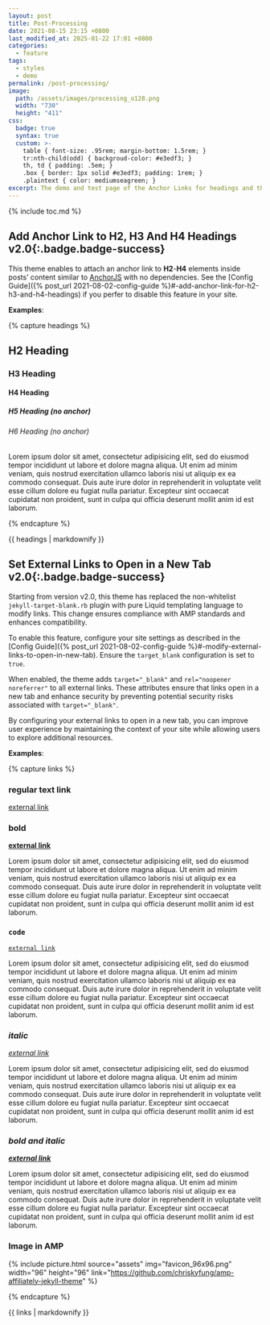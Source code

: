 ```yaml
---
layout: post
title: Post-Processing
date: 2021-08-15 23:15 +0800
last_modified_at: 2025-01-22 17:01 +0800
categories:
  - feature
tags:
  - styles
  - demo
permalink: /post-processing/
image:
  path: /assets/images/processing_o128.png
  width: "730"
  height: "411"
css:
  badge: true
  syntax: true
  custom: >-
    table { font-size: .95rem; margin-bottom: 1.5rem; }
    tr:nth-child(odd) { backgroud-color: #e3edf3; }
    th, td { padding: .5em; }
    .box { border: 1px solid #e3edf3; padding: 1rem; }
    .plaintext { color: mediumseagreen; }
excerpt: The demo and test page of the Anchor Links for headings and the Link Modifier on various Markdown styles.
---
```


{% include toc.md %}

## Add Anchor Link to H2, H3 And H4 Headings <span>v2.0</span>{:.badge.badge-success}

This theme enables to attach an anchor link to **H2**-**H4** elements inside posts’ content similar to [AnchorJS](https://www.bryanbraun.com/anchorjs/) with no dependencies. See the [Config Guide]({% post_url 2021-08-02-config-guide %}#-add-anchor-link-for-h2-h3-and-h4-headings) if you perfer to disable this feature in your site.

**Examples**:

{% capture headings %}

## H2 Heading

### H3 Heading

#### H4 Heading

##### H5 Heading (_no anchor_)

###### H6 Heading (_no anchor_)

Lorem ipsum dolor sit amet, consectetur adipisicing elit, sed do eiusmod
tempor incididunt ut labore et dolore magna aliqua. Ut enim ad minim veniam,
quis nostrud exercitation ullamco laboris nisi ut aliquip ex ea commodo
consequat. Duis aute irure dolor in reprehenderit in voluptate velit esse
cillum dolore eu fugiat nulla pariatur. Excepteur sint occaecat cupidatat non
proident, sunt in culpa qui officia deserunt mollit anim id est laborum.

{% endcapture %}

<section class="card card-block">
{{ headings | markdownify }}
</section>

## Set External Links to Open in a New Tab <span>v2.0</span>{:.badge.badge-success}

Starting from version <span class="badge badge-success">v2.0</span>, this theme has replaced the non-whitelist `jekyll-target-blank.rb` plugin with pure Liquid templating language to modify links. This change ensures compliance with AMP standards and enhances compatibility.

To enable this feature, configure your site settings as described in the [Config Guide]({% post_url 2021-08-02-config-guide %}#-modify-external-links-to-open-in-new-tab). Ensure the `target_blank` configuration is set to `true`.

When enabled, the theme adds `target="_blank"` and `rel="noopener noreferrer"` to all external links. These attributes ensure that links open in a new tab and enhance security by preventing potential security risks associated with `target="_blank"`.

By configuring your external links to open in a new tab, you can improve user experience by maintaining the context of your site while allowing users to explore additional resources.

**Examples**:

{% capture links %}

### regular text link

[external link](https://github.com/chriskyfung/amp-affiliately-jekyll-theme)

### **bold**

[**external link**](https://github.com/chriskyfung/amp-affiliately-jekyll-theme)

Lorem ipsum dolor sit amet, consectetur adipisicing elit, sed do eiusmod
tempor incididunt ut labore et dolore magna aliqua. Ut enim ad minim veniam,
quis nostrud exercitation ullamco laboris nisi ut aliquip ex ea commodo
consequat. Duis aute irure dolor in reprehenderit in voluptate velit esse
cillum dolore eu fugiat nulla pariatur. Excepteur sint occaecat cupidatat non
proident, sunt in culpa qui officia deserunt mollit anim id est laborum.

### `code`

[`external link`](https://github.com/chriskyfung/amp-affiliately-jekyll-theme)

Lorem ipsum dolor sit amet, consectetur adipisicing elit, sed do eiusmod
tempor incididunt ut labore et dolore magna aliqua. Ut enim ad minim veniam,
quis nostrud exercitation ullamco laboris nisi ut aliquip ex ea commodo
consequat. Duis aute irure dolor in reprehenderit in voluptate velit esse
cillum dolore eu fugiat nulla pariatur. Excepteur sint occaecat cupidatat non
proident, sunt in culpa qui officia deserunt mollit anim id est laborum.

### _italic_

[_external link_](https://github.com/chriskyfung/amp-affiliately-jekyll-theme)

Lorem ipsum dolor sit amet, consectetur adipisicing elit, sed do eiusmod
tempor incididunt ut labore et dolore magna aliqua. Ut enim ad minim veniam,
quis nostrud exercitation ullamco laboris nisi ut aliquip ex ea commodo
consequat. Duis aute irure dolor in reprehenderit in voluptate velit esse
cillum dolore eu fugiat nulla pariatur. Excepteur sint occaecat cupidatat non
proident, sunt in culpa qui officia deserunt mollit anim id est laborum.

### _**bold and italic**_

[_**external link**_](https://github.com/chriskyfung/amp-affiliately-jekyll-theme)

Lorem ipsum dolor sit amet, consectetur adipisicing elit, sed do eiusmod
tempor incididunt ut labore et dolore magna aliqua. Ut enim ad minim veniam,
quis nostrud exercitation ullamco laboris nisi ut aliquip ex ea commodo
consequat. Duis aute irure dolor in reprehenderit in voluptate velit esse
cillum dolore eu fugiat nulla pariatur. Excepteur sint occaecat cupidatat non
proident, sunt in culpa qui officia deserunt mollit anim id est laborum.

### Image in AMP

{% include picture.html source="assets" img="favicon_96x96.png" width="96" height="96" link="https://github.com/chriskyfung/amp-affiliately-jekyll-theme" %}

{% endcapture %}

<section class="card card-block">
{{ links | markdownify }}
</section>

